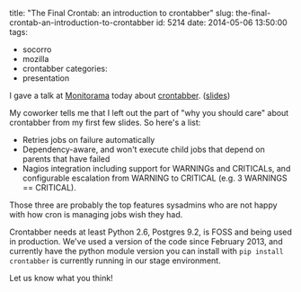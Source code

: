 title: "The Final Crontab: an introduction to crontabber"
slug: the-final-crontab-an-introduction-to-crontabber
id: 5214
date: 2014-05-06 13:50:00
tags:
- socorro
- mozilla
- crontabber
categories:
- presentation

I gave a talk at [Monitorama][1] today about [crontabber][2]. ([slides][3])

<script async class="speakerdeck-embed" data-id="80588800b77601312dc72252d3db84f0" data-ratio="1.29456384323641" src="//speakerdeck.com/assets/embed.js"></script> 
My coworker tells me that I left out the part of "why you should care" about crontabber from my first few slides. So here's a list:

*   Retries jobs on failure automatically
*   Dependency-aware, and won't execute child jobs that depend on parents that have failed
*   Nagios integration including support for WARNINGs and CRITICALs, and configurable escalation from WARNING to CRITICAL (e.g. 3 WARNINGS == CRITICAL). 

Those three are probably the top features sysadmins who are not happy with how cron is managing jobs wish they had.

Crontabber needs at least Python 2.6, Postgres 9.2, is FOSS and being used in production. We've used a version of the code since February 2013, and currently have the python module version you can install with `pip install crontabber` is currently running in our stage environment.

Let us know what you think!

 [1]: http://monitorama.com
 [2]: http://github.com/mozilla/crontabber
 [3]: https://speakerdeck.com/selenamarie/the-final-crontab
